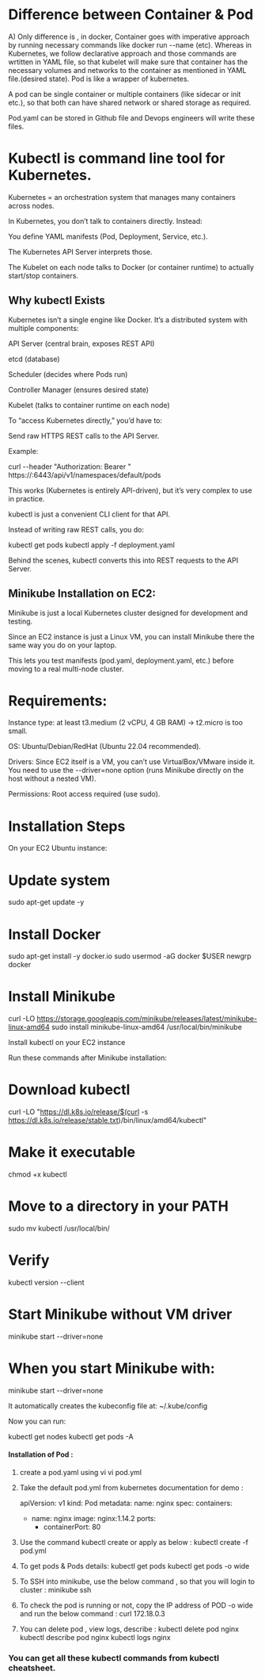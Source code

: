 # Difference between Container & Pod
A) Only difference is , in docker, Container goes with imperative approach by running necessary commands like docker run --name (etc). Whereas in Kubernetes, we follow declarative approach and those commands are wrtitten in YAML file, so that kubelet will make sure that container has the necessary volumes and networks to the container as mentioned in YAML file.(desired state). Pod is like a wrapper of kubernetes.

A pod can be single container or multiple containers (like sidecar or init etc.), so that both can have shared network or shared storage as required.

Pod.yaml can be stored in Github file and Devops engineers will write these files.

# Kubectl is command line tool for Kubernetes. 

Kubernetes = an orchestration system that manages many containers across nodes.

In Kubernetes, you don’t talk to containers directly. Instead:

You define YAML manifests (Pod, Deployment, Service, etc.).

The Kubernetes API Server interprets those.

The Kubelet on each node talks to Docker (or container runtime) to actually start/stop containers.

## Why kubectl Exists

Kubernetes isn’t a single engine like Docker. It’s a distributed system with multiple components:

API Server (central brain, exposes REST API)

etcd (database)

Scheduler (decides where Pods run)

Controller Manager (ensures desired state)

Kubelet (talks to container runtime on each node)

To “access Kubernetes directly,” you’d have to:

Send raw HTTPS REST calls to the API Server.

Example:

curl --header "Authorization: Bearer <TOKEN>" \
     https://<k8s-api-server>:6443/api/v1/namespaces/default/pods

This works (Kubernetes is entirely API-driven), but it’s very complex to use in practice.


kubectl is just a convenient CLI client for that API.

Instead of writing raw REST calls, you do:

kubectl get pods
kubectl apply -f deployment.yaml


Behind the scenes, kubectl converts this into REST requests to the API Server.

## Minikube Installation on EC2:

Minikube is just a local Kubernetes cluster designed for development and testing.

Since an EC2 instance is just a Linux VM, you can install Minikube there the same way you do on your laptop.

This lets you test manifests (pod.yaml, deployment.yaml, etc.) before moving to a real multi-node cluster.

# Requirements:

Instance type: at least t3.medium (2 vCPU, 4 GB RAM) → t2.micro is too small.

OS: Ubuntu/Debian/RedHat (Ubuntu 22.04 recommended).

Drivers: Since EC2 itself is a VM, you can’t use VirtualBox/VMware inside it. You need to use the --driver=none option (runs Minikube directly on the host without a nested VM).

Permissions: Root access required (use sudo).

# Installation Steps

On your EC2 Ubuntu instance:

# Update system
sudo apt-get update -y

# Install Docker
sudo apt-get install -y docker.io
sudo usermod -aG docker $USER
newgrp docker

# Install Minikube
curl -LO https://storage.googleapis.com/minikube/releases/latest/minikube-linux-amd64
sudo install minikube-linux-amd64 /usr/local/bin/minikube

Install kubectl on your EC2 instance

Run these commands after Minikube installation:

# Download kubectl
curl -LO "https://dl.k8s.io/release/$(curl -s https://dl.k8s.io/release/stable.txt)/bin/linux/amd64/kubectl"

# Make it executable
chmod +x kubectl

# Move to a directory in your PATH
sudo mv kubectl /usr/local/bin/

# Verify
kubectl version --client

# Start Minikube without VM driver
minikube start --driver=none

# When you start Minikube with:

minikube start --driver=none

It automatically creates the kubeconfig file at:
~/.kube/config

Now you can run:

kubectl get nodes
kubectl get pods -A

#### Installation of Pod :

1. create a pod.yaml using vi
   vi pod.yml
2. Take the default pod.yml from kubernetes documentation for demo :
   
   apiVersion: v1
kind: Pod
metadata:
  name: nginx
spec:
  containers:
    - name: nginx
      image: nginx:1.14.2
      ports:
        - containerPort: 80

3. Use the command kubectl create or apply as below :
   kubectl create -f pod.yml
4. To get pods & Pods details:
   kubectl get pods
   kubectl get pods -o wide
5. To SSH into minikube, use the below command , so that you will login to cluster :
   minikube ssh
6. To check the pod is running or not, copy the IP address of POD -o wide and run the below command :
   curl 172.18.0.3
7. You can delete pod , view logs, describe :
   kubectl delete pod nginx
   kubectl describe pod nginx
   kubectl logs nginx

### You can get all these kubectl commands from kubectl cheatsheet.


     
    
     
  


